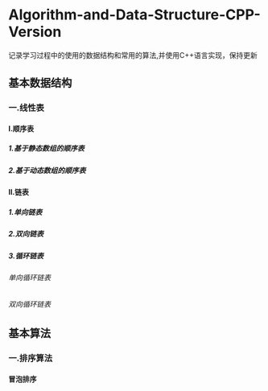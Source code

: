 # Algorithm-and-Data-Structure-CPP-Version
记录学习过程中的使用的数据结构和常用的算法,并使用C++语言实现，保持更新
## 基本数据结构 
### 一.线性表
#### Ⅰ.顺序表  
##### 1.基于静态数组的顺序表
##### 2.基于动态数组的顺序表  
#### Ⅱ.链表 
##### 1.单向链表 
##### 2.双向链表 
##### 3.循环链表  
######  单向循环链表  
######  双向循环链表   
## 基本算法 
### 一.排序算法 
#### 冒泡排序
